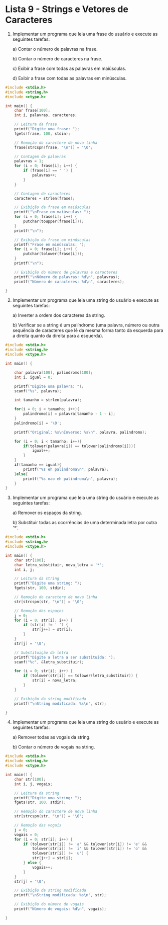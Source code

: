 # Lista 9 - Strings e Vetores de Caracteres

1. Implementar um programa que leia uma frase do usuário e execute as seguintes tarefas:
   
    a) Contar o número de palavras na frase.
   
    b) Contar o número de caracteres na frase.
   
    c) Exibir a frase com todas as palavras em maiúsculas.
   
    d) Exibir a frase com todas as palavras em minúsculas.
   
```C
#include <stdio.h>
#include <string.h>
#include <ctype.h>

int main() {
    char frase[100];
    int i, palavras, caracteres;

    // Leitura da frase
    printf("Digite uma frase: ");
    fgets(frase, 100, stdin);

    // Remoção do caractere de nova linha
    frase[strcspn(frase, "\n")] = '\0';

    // Contagem de palavras
    palavras = 1;
    for (i = 0; frase[i]; i++) {
        if (frase[i] == ' ') {
            palavras++;
        }
    }

    // Contagem de caracteres
    caracteres = strlen(frase);

    // Exibição da frase em maiúsculas
    printf("\nFrase em maiúsculas: ");
    for (i = 0; frase[i]; i++) {
        putchar(toupper(frase[i]));
    }
    printf("\n");

    // Exibição da frase em minúsculas
    printf("Frase em minúsculas: ");
    for (i = 0; frase[i]; i++) {
        putchar(tolower(frase[i]));
    }
    printf("\n");

    // Exibição do número de palavras e caracteres
    printf("\nNúmero de palavras: %d\n", palavras);
    printf("Número de caracteres: %d\n", caracteres);

}
```
2. Implementar um programa que leia uma string do usuário e execute as seguintes tarefas:
   
    a) Inverter a ordem dos caracteres da string.
   
    b) Verificar se a string é um palíndromo (uma palavra, número ou outra sequência de caracteres que lê da mesma forma tanto da esquerda para a direita quanto da direita para a esquerda).

```C
#include <stdio.h>
#include <string.h>
#include <ctype.h>

int main() {

    char palavra[100], palindromo[100];
    int i, igual = 0;

    printf("Digite uma palavra: ");
    scanf("%s", palavra);

    int tamanho = strlen(palavra);

    for(i = 0; i < tamanho; i++){
        palindromo[i] = palavra[tamanho - 1 - i];
    }
    palindromo[i] = '\0';

    printf("Original: %s\nInverso: %s\n", palavra, palindromo);

    for (i = 0; i < tamanho; i++){
        if(tolower(palavra[i]) == tolower(palindromo[i])){
            igual++;
        }
    }
    if(tamanho == igual){
        printf("%s eh palindroma\n", palavra);
    }else{
        printf("%s nao eh palindroma\n", palavra);
    }
}
```
3. Implementar um programa que leia uma string do usuário e execute as seguintes tarefas:
   
    a) Remover os espaços da string.
   
    b) Substituir todas as ocorrências de uma determinada letra por outra '*'.

```C
#include <stdio.h>
#include <string.h>
#include <ctype.h>

int main() {
    char str[100];
    char letra_substituir, nova_letra = '*';
    int i, j;

    // Leitura da string
    printf("Digite uma string: ");
    fgets(str, 100, stdin);

    // Remoção do caractere de nova linha
    str[strcspn(str, "\n")] = '\0';

    // Remoção dos espaços
    j = 0;
    for (i = 0; str[i]; i++) {
        if (str[i] != ' ') {
            str[j++] = str[i];
        }
    }
    str[j] = '\0';

    // Substituição da letra
    printf("Digite a letra a ser substituída: ");
    scanf("%c", &letra_substituir);

    for (i = 0; str[i]; i++) {
        if (tolower(str[i]) == tolower(letra_substituir)) {
            str[i] = nova_letra;
        }
    }

    // Exibição da string modificada
    printf("\nString modificada: %s\n", str);

}
```

4. Implementar um programa que leia uma string do usuário e execute as seguintes tarefas:
   
    a) Remover todas as vogais da string.
   
    b) Contar o número de vogais na string.
``` C
#include <stdio.h>
#include <string.h>
#include <ctype.h>

int main() {
    char str[100];
    int i, j, vogais;

    // Leitura da string
    printf("Digite uma string: ");
    fgets(str, 100, stdin);

    // Remoção do caractere de nova linha
    str[strcspn(str, "\n")] = '\0';

    // Remoção das vogais
    j = 0;
    vogais = 0;
    for (i = 0; str[i]; i++) {
        if (tolower(str[i]) != 'a' && tolower(str[i]) != 'e' &&
            tolower(str[i]) != 'i' && tolower(str[i]) != 'o' &&
            tolower(str[i]) != 'u') {
            str[j++] = str[i];
        } else {
            vogais++;
        }
    }
    str[j] = '\0';

    // Exibição da string modificada
    printf("\nString modificada: %s\n", str);

    // Exibição do número de vogais
    printf("Número de vogais: %d\n", vogais);

}

```

